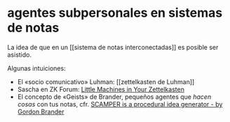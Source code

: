 # agentes subpersonales en sistemas de notas
La idea de que en un [[sistema de notas interconectadas]] es posible ser asistido.

Algunas intuiciones:

- El «socio comunicativo» Luhman: [[zettelkasten de Luhman]]
- Sascha en ZK Forum: [Little Machines in Your Zettelkasten](https://zettelkasten.de/posts/little-machines/)
- El concepto de «Geists» de Brander, pequeños agentes que *hacen cosas* con tus notas, cfr. [SCAMPER is a procedural idea generator - by Gordon Brander](https://subconscious.substack.com/p/scamper?sort=search&search=generative)
